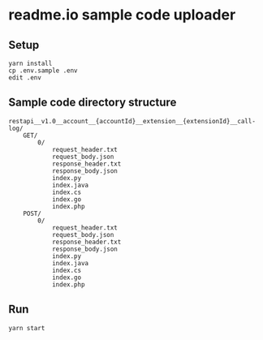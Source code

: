 # readme.io sample code uploader


## Setup

```
yarn install
cp .env.sample .env
edit .env
```


## Sample code directory structure

```
restapi__v1.0__account__{accountId}__extension__{extensionId}__call-log/
    GET/
        0/
            request_header.txt
            request_body.json
            response_header.txt
            response_body.json
            index.py
            index.java
            index.cs
            index.go
            index.php
    POST/
        0/
            request_header.txt
            request_body.json
            response_header.txt
            response_body.json
            index.py
            index.java
            index.cs
            index.go
            index.php
```


## Run

```
yarn start
```
